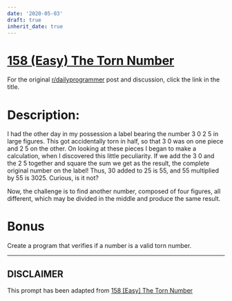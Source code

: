 ```yaml
---
date: '2020-05-03'
draft: true
inherit_date: true
---
```


# [158 (Easy) The Torn Number](https://www.reddit.com/r/dailyprogrammer/comments/230m05/4142014_challenge_158_easy_the_torn_number/)

For the original [r/dailyprogrammer](https://www.reddit.com/r/dailyprogrammer/) post and discussion, click the link in the title.

# Description:
I had the other day in my possession a label bearing the number 3 0 2 5 in large figures. This got accidentally torn in half, so that 3 0 was on one piece and 2 5 on the other. On looking at these pieces I began to make a calculation,  when I discovered this little peculiarity. If we add the 3 0 and the 2 5 together and square the sum we get as the result, the complete original number on the label! Thus, 30 added to 25 is 55, and 55 multiplied by 55 is 3025. Curious, is it not?

Now, the challenge is to find another number, composed of four figures, all different, which may be divided in the middle and produce the same result.

# Bonus
Create a program that verifies if a number is a valid torn number.


----
## **DISCLAIMER**
This prompt has been adapted from [158 [Easy] The Torn Number](https://www.reddit.com/r/dailyprogrammer/comments/230m05/4142014_challenge_158_easy_the_torn_number/
)
